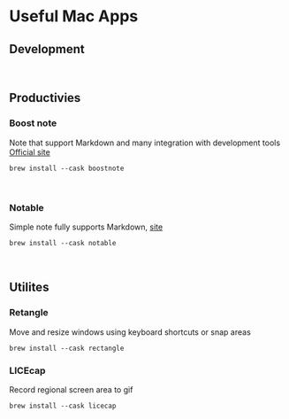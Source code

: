 # Useful Mac Apps

## Development
<br />

## Productivies

### Boost note
Note that support Markdown and many integration with development tools [Official site](https://boostnote.io/)

```
brew install --cask boostnote
```

<br />

### Notable
Simple note fully supports Markdown, [site](https://notable.app/)
```
brew install --cask notable
```


<br/>

## Utilites

### Retangle

Move and resize windows using keyboard shortcuts or snap areas
```
brew install --cask rectangle
```

### LICEcap

Record regional screen area to gif
```
brew install --cask licecap
```
